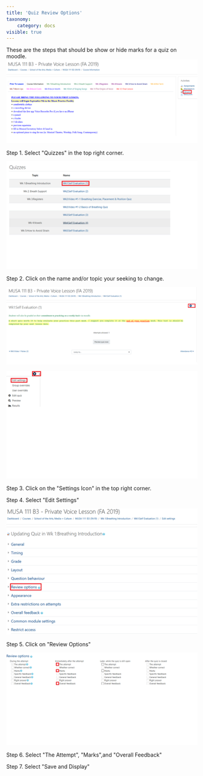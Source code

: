 ```yaml
---
title: 'Quiz Review Options'
taxonomy:
    category: docs
visible: true
---
```


These are the steps that should be show or hide marks for a quiz on moodle.
![](MUSI-1.png)

Step 1. Select "Quizzes" in the top right corner.

![](MUSI-2.png)

Step 2. Click on the name and/or topic your seeking to change.

![](MUSI-3.png)



![](MUSI-4.png)

Step 3. Click on the "Settings Icon" in the top right corner.

Step 4. Select "Edit Settings"


![](MUSI-5.png)

Step 5. Click on "Review Options"



![](MUSI-6.png)


Step 6. Select "The Attempt", "Marks",and "Overall Feedback"


Step 7. Select "Save and Display"
